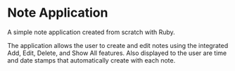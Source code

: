 # Note Application
A simple note application created from scratch with Ruby.

The application allows the user to create and edit notes using the integrated
Add, Edit, Delete, and Show All features. Also displayed to the user are time and date stamps that automatically create with each note.
